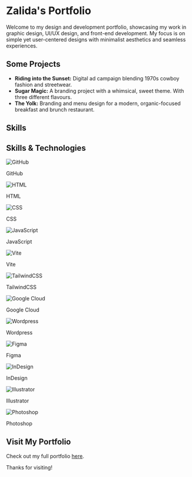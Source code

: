# Zalida's Portfolio

Welcome to my design and development portfolio, showcasing my work in graphic design, UI/UX design, and front-end development. My focus is on simple yet user-centered designs with minimalist aesthetics and seamless experiences.

## Some Projects
- **Riding into the Sunset:** Digital ad campaign blending 1970s cowboy fashion and streetwear.
- **Sugar Magic:** A branding project with a whimsical, sweet theme. With three different flavours. 
- **The Yolk:** Branding and menu design for a modern, organic-focused breakfast and brunch restaurant.

## Skills
<section className="skills-section py-8 w-full max-w-4xl p-10 mb-8"> <h2 className="text-3xl text-center text-[#1A428A] font-semibold mb-4">Skills & Technologies</h2> <div className="grid grid-cols-2 sm:grid-cols-3 lg:grid-cols-4 gap-6"> <div className="skill-item text-center"> <img src="/images/github.png" alt="GitHub" className="pt-3 w-13 h-14 mx-auto" /> <p className="text-gray-600 mt-2">GitHub</p> </div> <div className="skill-item text-center"> <img src="/images/html.png" alt="HTML" className="pt-2 w-14 h-15 mx-auto" /> <p className="text-gray-600 mt-1">HTML</p> </div> <div className="skill-item text-center"> <img src="/images/css.png" alt="CSS" className="pt-1 w-14 h-15 mx-auto" /> <p className="text-gray-600 mt-1">CSS</p> </div> <div className="skill-item text-center"> <img src="/images/js.webp" alt="JavaScript" className="w-16 h-16 mx-auto" /> <p className="text-gray-600 mt-0">JavaScript</p> </div> <div className="skill-item text-center"> <img src="/images/vite.png" alt="Vite" className="pt-1 w-13 h-14 mx-auto" /> <p className="text-gray-600 mt-2">Vite</p> </div> <div className="skill-item text-center"> <img src="/images/tailwindcss.png" alt="TailwindCSS" className="pt-1 w-14 h-16 mx-auto" /> <p className="text-gray-600 mt-1">TailwindCSS</p> </div> <div className="skill-item text-center"> <img src="/images/google-cloud.png" alt="Google Cloud" className="w-15 h-14 mx-auto" /> <p className="text-gray-600 mt-0">Google Cloud</p> </div> <div className="skill-item text-center"> <img src="/images/wordpress.png" alt="Wordpress" className="w-14 h-14 mx-auto" /> <p className="text-gray-600 mt-0">Wordpress</p> </div> <div className="skill-item text-center"> <img src="/images/figma.png" alt="Figma" className="w-12 h-12 mx-auto" /> <p className="text-gray-600 mt-2">Figma</p> </div> <div className="skill-item text-center"> <img src="/images/indesign.png" alt="InDesign" className="w-12 h-12 mx-auto" /> <p className="text-gray-600 mt-2">InDesign</p> </div> <div className="skill-item text-center"> <img src="/images/illustrator.png" alt="Illustrator" className="w-12 h-12 mx-auto" /> <p className="text-gray-600 mt-2">Illustrator</p> </div> <div className="skill-item text-center"> <img src="/images/photoshop.png" alt="Photoshop" className="w-12 h-12 mx-auto" /> <p className="text-gray-600 mt-2">Photoshop</p> </div> </div> </section>

## Visit My Portfolio
Check out my full portfolio [here](https://zalidakhan.vercel.app).

Thanks for visiting!